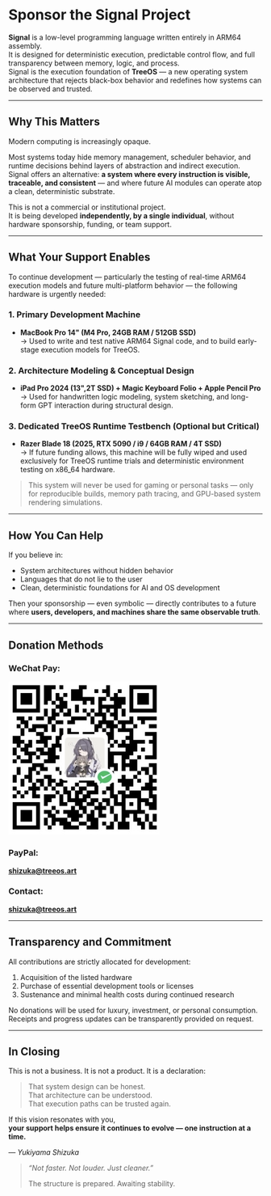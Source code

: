 # Sponsor the Signal Project

**Signal** is a low-level programming language written entirely in ARM64 assembly.  
It is designed for deterministic execution, predictable control flow, and full transparency between memory, logic, and process.  
Signal is the execution foundation of **TreeOS** — a new operating system architecture that rejects black-box behavior and redefines how systems can be observed and trusted.

---

## Why This Matters

Modern computing is increasingly opaque.

Most systems today hide memory management, scheduler behavior, and runtime decisions behind layers of abstraction and indirect execution.  
Signal offers an alternative: **a system where every instruction is visible, traceable, and consistent** — and where future AI modules can operate atop a clean, deterministic substrate.

This is not a commercial or institutional project.  
It is being developed **independently, by a single individual**, without hardware sponsorship, funding, or team support.

---

## What Your Support Enables

To continue development — particularly the testing of real-time ARM64 execution models and future multi-platform behavior — the following hardware is urgently needed:

### 1. Primary Development Machine

- **MacBook Pro 14" (M4 Pro, 24GB RAM / 512GB SSD)**  
  → Used to write and test native ARM64 Signal code, and to build early-stage execution models for TreeOS.

### 2. Architecture Modeling & Conceptual Design

- **iPad Pro 2024 (13",2T SSD) + Magic Keyboard Folio + Apple Pencil Pro**  
  → Used for handwritten logic modeling, system sketching, and long-form GPT interaction during structural design.

### 3. Dedicated TreeOS Runtime Testbench (Optional but Critical)

- **Razer Blade 18 (2025, RTX 5090 / i9 / 64GB RAM / 4T SSD)**  
  → If future funding allows, this machine will be fully wiped and used exclusively for TreeOS runtime trials and deterministic environment testing on x86_64 hardware.

> This system will never be used for gaming or personal tasks — only for reproducible builds, memory path tracing, and GPU-based system rendering simulations.

---

## How You Can Help

If you believe in:

- System architectures without hidden behavior  
- Languages that do not lie to the user  
- Clean, deterministic foundations for AI and OS development  

Then your sponsorship — even symbolic — directly contributes to a future where **users, developers, and machines share the same observable truth**.

---

## Donation Methods

### WeChat Pay:

<img src="./sponsor.jpg" alt="Sponsor via WeChat" width="300"/>

### PayPal:

**shizuka@treeos.art**

### Contact:

**shizuka@treeos.art**

---

## Transparency and Commitment

All contributions are strictly allocated for development:

1. Acquisition of the listed hardware  
2. Purchase of essential development tools or licenses  
3. Sustenance and minimal health costs during continued research

No donations will be used for luxury, investment, or personal consumption.  
Receipts and progress updates can be transparently provided on request.

---

## In Closing

This is not a business. It is not a product. It is a declaration:

> That system design can be honest.  
> That architecture can be understood.  
> That execution paths can be trusted again.

If this vision resonates with you,  
**your support helps ensure it continues to evolve — one instruction at a time.**

— *Yukiyama Shizuka*

> *“Not faster. Not louder. Just cleaner.”*
>
> The structure is prepared. Awaiting stability.
